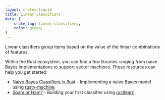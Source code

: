 ```yaml
---
layout: crates.liquid
title: Linear Classifiers
data: {
    crate_tag: linear-classifiers,
    color: green,
}
---
```


Linear classifiers group items based on the value of the linear combinations of features.

Within the Rust ecosystem, you can find a few libraries ranging from naive Bayes implementations
to support vector machines. These resources can help you get started:

- [Naive Bayes Classifiers in Rust](http://athemathmo.github.io/2016/04/08/naive-bayes-rusty-machine.html) - Implementing a naive Bayes model using [rusty-machine](https://crates.io/crates/rusty-machine)
- [Spam or Ham?](https://github.com/rust-community/rustbridge/tree/master/workshops/src/machine_learning) - Building your first classifier using [rustlearn](https://crates.io/crates/rusty-machine)
